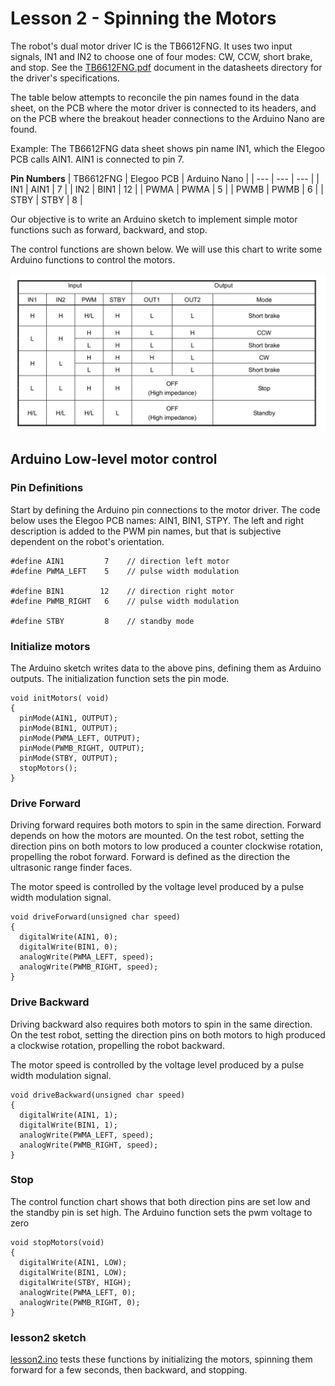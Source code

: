 # Lesson 2 - Spinning the Motors

The robot's dual motor driver IC is the TB6612FNG. It uses two input signals, IN1 and IN2 to choose one of four modes: CW, CCW, short brake, and stop. See the [TB6612FNG.pdf](./datasheets/TB6612FNG.pdf) document in the datasheets directory for the driver's specifications.

The table below attempts to reconcile the pin names found in the data sheet, on the PCB where the motor driver is connected to its headers, and on the PCB where the breakout header connections to the Arduino Nano are found. 

Example: The TB6612FNG data sheet shows pin name IN1, which the Elegoo PCB calls AIN1. AIN1 is connected to pin 7.

**Pin Numbers**
| TB6612FNG | Elegoo PCB  | Arduino Nano |
| --- | --- | --- |
| IN1 | AIN1 | 7 |
| IN2 | BIN1 | 12 |
| PWMA | PWMA | 5 |
| PWMB | PWMB | 6 |
| STBY | STBY | 8 |


Our objective is to write an Arduino sketch to implement simple motor functions such as forward, backward, and stop.

The control functions are shown below. We will use this chart to write some Arduino functions to control the motors.

![IC Driver Control](./images/h-swcontrolfunction.png "ic driver control")


## Arduino Low-level motor control


### Pin Definitions

Start by defining the Arduino pin connections to the motor driver. The code below uses the Elegoo PCB names: AIN1, BIN1, STPY. The left and right description is added to the PWM pin names, but that is subjective dependent on the robot's orientation.


```
#define AIN1         7    // direction left motor
#define PWMA_LEFT    5    // pulse width modulation

#define BIN1        12    // direction right motor
#define PWMB_RIGHT   6    // pulse width modulation

#define STBY         8    // standby mode  
```

### Initialize motors

The Arduino sketch writes data to the above pins, defining them as Arduino outputs. The initialization function sets the pin mode.

```
void initMotors( void)
{
  pinMode(AIN1, OUTPUT);
  pinMode(BIN1, OUTPUT);
  pinMode(PWMA_LEFT, OUTPUT);
  pinMode(PWMB_RIGHT, OUTPUT);
  pinMode(STBY, OUTPUT);
  stopMotors();
}
```


### Drive Forward

Driving forward requires both motors to spin in the same direction. Forward depends on how the motors are mounted. On the test robot, setting the direction pins on both motors to low produced a counter clockwise rotation, propelling the robot forward. Forward is defined as the direction the ultrasonic range finder faces.

The motor speed is controlled by the voltage level produced by a pulse width modulation signal. 


```
void driveForward(unsigned char speed)
{
  digitalWrite(AIN1, 0);
  digitalWrite(BIN1, 0);
  analogWrite(PWMA_LEFT, speed);
  analogWrite(PWMB_RIGHT, speed);
}
```


### Drive Backward

Driving backward also requires both motors to spin in the same direction. On the test robot, setting the direction pins on both motors to high produced a clockwise rotation, propelling the robot backward. 

The motor speed is controlled by the voltage level produced by a pulse width modulation signal.

```
void driveBackward(unsigned char speed)
{
  digitalWrite(AIN1, 1);
  digitalWrite(BIN1, 1);
  analogWrite(PWMA_LEFT, speed);
  analogWrite(PWMB_RIGHT, speed);
}
```

### Stop

The control function chart shows that both direction pins are set low and the standby pin is set high. The Arduino function sets the pwm voltage to zero

```
void stopMotors(void)
{
  digitalWrite(AIN1, LOW);
  digitalWrite(BIN1, LOW);
  digitalWrite(STBY, HIGH);
  analogWrite(PWMA_LEFT, 0);
  analogWrite(PWMB_RIGHT, 0);
}
```


### lesson2 sketch

[lesson2.ino](./lesson2/lesson2.ino) tests these functions by initializing the motors, spinning them forward for a few seconds, then backward, and stopping.

